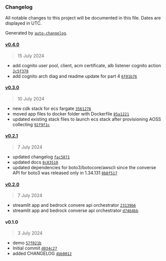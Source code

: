 ### Changelog

All notable changes to this project will be documented in this file. Dates are displayed in UTC.

Generated by [`auto-changelog`](https://github.com/CookPete/auto-changelog).

#### [v0.4.0](https://github.com/awsdataarchitect/opensearch-bedrock-rag-cdk/compare/v0.3.0...v0.4.0)

> 15 July 2024

- add cognito user pool, client, acm certificate, alb listener cognito action [`2c5f378`](https://github.com/awsdataarchitect/opensearch-bedrock-rag-cdk/commit/2c5f37858bbe2062a153c5351eab97ad72d86d16)
- add cognito arch diag and readme update for part 4 [`6f01b76`](https://github.com/awsdataarchitect/opensearch-bedrock-rag-cdk/commit/6f01b7673e2ab40473fdd9a2b8ce54e5c2a67d7f)

#### [v0.3.0](https://github.com/awsdataarchitect/opensearch-bedrock-rag-cdk/compare/v0.2.1...v0.3.0)

> 10 July 2024

- new cdk stack for ecs fargate [`3561276`](https://github.com/awsdataarchitect/opensearch-bedrock-rag-cdk/commit/35612763ef624135c566a2447976039209e1be6b)
- moved app files to docker folder with Dockerfile [`85a1221`](https://github.com/awsdataarchitect/opensearch-bedrock-rag-cdk/commit/85a12210ad519059442469ef6c209a6026b14745)
- updated existing stack files to launch ecs stack after provisioning AOSS collecting [`92f9f1c`](https://github.com/awsdataarchitect/opensearch-bedrock-rag-cdk/commit/92f9f1ccb37f3eb6118e51f115a0048c40681daa)

#### [v0.2.1](https://github.com/awsdataarchitect/opensearch-bedrock-rag-cdk/compare/v0.2.0...v0.2.1)

> 7 July 2024

- updated changelog [`fac5871`](https://github.com/awsdataarchitect/opensearch-bedrock-rag-cdk/commit/fac5871a07d77b5ae6691f0cc502f8b501317127)
- updated docs [`8c83518`](https://github.com/awsdataarchitect/opensearch-bedrock-rag-cdk/commit/8c8351878ce52f6fa8bb4a195a64ed168a010a38)
- updated dependencies for boto3/botocore/awscli since the converse API for boto3 was released only in 1.34.131 [`8b8f517`](https://github.com/awsdataarchitect/opensearch-bedrock-rag-cdk/commit/8b8f517a4d7c1fc509f3c1a31374b42906829b60)

#### [v0.2.0](https://github.com/awsdataarchitect/opensearch-bedrock-rag-cdk/compare/v0.1.0...v0.2.0)

> 7 July 2024

- streamlit app and bedrock convere api orchestrator [`23139b6`](https://github.com/awsdataarchitect/opensearch-bedrock-rag-cdk/commit/23139b66aa2b32261d16a113250a763d3129df71)
- streamlit app and bedrock converse api orchestrator [`d7464bb`](https://github.com/awsdataarchitect/opensearch-bedrock-rag-cdk/commit/d7464bbef803493e025c0f90d1b2aa4447ee9f58)

#### v0.1.0

> 3 July 2024

- demo [`57f021b`](https://github.com/awsdataarchitect/opensearch-bedrock-rag-cdk/commit/57f021bbe3370e0b2d24ed282c1de77930008c31)
- Initial commit [`d034c27`](https://github.com/awsdataarchitect/opensearch-bedrock-rag-cdk/commit/d034c274b9beda1e1a09a671754631b82de6c8d7)
- added CHANGELOG [`4bb0012`](https://github.com/awsdataarchitect/opensearch-bedrock-rag-cdk/commit/4bb0012fca57db63e95fce3e9e05dea03729435b)
